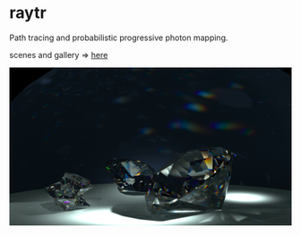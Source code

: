 # raytr

Path tracing and probabilistic progressive photon mapping.

scenes and gallery => [here](https://www.dropbox.com/s/bralttj7g6y2kaf/gallery.tar.gz?dl=0)

![gems](cover.png)
